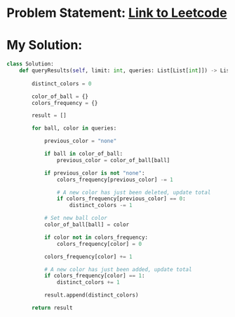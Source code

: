 # Problem Statement: [Link to Leetcode](https://leetcode.com/problems/find-the-number-of-distinct-colors-among-the-balls/description/?envType=daily-question&envId=2025-02-07)
# My Solution: 
```python
class Solution:
    def queryResults(self, limit: int, queries: List[List[int]]) -> List[int]:
        
        distinct_colors = 0

        color_of_ball = {}
        colors_frequency = {}

        result = []

        for ball, color in queries:

            previous_color = "none"

            if ball in color_of_ball:
                previous_color = color_of_ball[ball]

            if previous_color is not "none":
                colors_frequency[previous_color] -= 1

                # A new color has just been deleted, update total
                if colors_frequency[previous_color] == 0:
                    distinct_colors -= 1

            # Set new ball color
            color_of_ball[ball] = color

            if color not in colors_frequency:
                colors_frequency[color] = 0

            colors_frequency[color] += 1

            # A new color has just been added, update total
            if colors_frequency[color] == 1:
                distinct_colors += 1

            result.append(distinct_colors)

        return result

```
